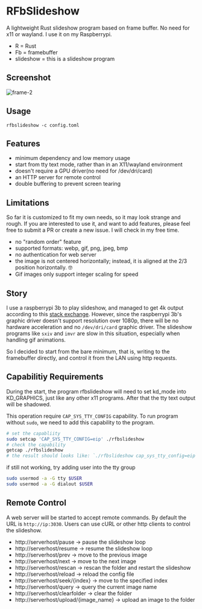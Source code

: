 # RFbSlideshow

A lightweight Rust slideshow program based on frame buffer. No need for x11 or wayland. I use it on my Raspberrypi.

* R = Rust
* Fb = framebuffer
* slideshow = this is a slideshow program

## Screenshot

![frame-2](https://github.com/user-attachments/assets/f8848602-acc0-4912-b83d-2f310d34452b)

## Usage

```
rfbslideshow -c config.toml
```

## Features

* minimum dependency and low memory usage
* start from tty text mode, rather than in an X11/wayland environment
* doesn't require a GPU driver(no need for /dev/dri/card)
* an HTTP server for remote control
* double buffering to prevent screen tearing

## Limitations

So far it is customized to fit my own needs, so it may look strange and rough. If you are interested to use it, and want to add features, please feel free to submit a PR or create a new issue. I will check in my free time.

* no "random order" feature
* supported formats: webp, gif, png, jpeg, bmp
* no authentication for web server
* the image is not centered horizontally; instead, it is aligned at the 2/3 position horizontally. 🤓
* Gif images only support integer scaling for speed

## Story

I use a raspberrypi 3b to play slideshow, and managed to get 4k output according to this [stack exchange](https://raspberrypi.stackexchange.com/questions/44089/can-raspberry-pi-3-do-4k-video). However, since the raspberrypi 3b's graphic driver doesn't support resolution over 1080p, there will be no hardware acceleration and no `/dev/dri/card` graphic driver. The slideshow programs like `sxiv` and `imvr` are slow in this situation, especially when handling gif animations.

So I decided to start from the bare minimum, that is, writing to the framebuffer directly, and control it from the LAN using http requests.

## Capabilitiy Requirements

During the start, the program rfbslideshow will need to set kd_mode into KD_GRAPHICS, just like any other x11 programs. After that the tty text output will be shadowed.

This operation require `CAP_SYS_TTY_CONFIG` capability. To run program without `sudo`, we need to add this capability to the program.

```bash
# set the capabliity
sudo setcap 'CAP_SYS_TTY_CONFIG=eip' ./rfbslideshow
# check the capability
getcap ./rfbslideshow
# the result should looks like: `./rfbslideshow cap_sys_tty_config=eip`
```

if still not working, try adding user into the tty group

```bash
sudo usermod -a -G tty $USER
sudo usermod -a -G dialout $USER
```

## Remote Control

A web server will be started to accept remote commands. By default the URL is `http://ip:3030`. Users can use cURL or other http clients to control the slideshow.

* http://serverhost/pause -> pause the slideshow loop
* http://serverhost/resume -> resume the slideshow loop
* http://serverhost/prev -> move to the previous image
* http://serverhost/next -> move to the next image
* http://serverhost/rescan -> rescan the folder and restart the slideshow
* http://serverhost/reload -> reload the config file
* http://serverhost/seek/{index} -> move to the specified index
* http://serverhost/query -> query the current image name
* http://serverhost/clearfolder -> clear the folder
* http://serverhost/upload/{image_name} -> upload an image to the folder
